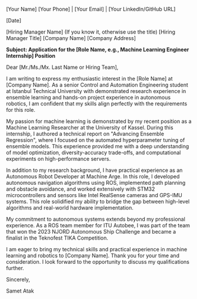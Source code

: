 [Your Name]
[Your Phone] | [Your Email] | [Your LinkedIn/GitHub URL]

[Date]

[Hiring Manager Name] (If you know it, otherwise use the title)
[Hiring Manager Title]
[Company Name]
[Company Address]

**Subject: Application for the [Role Name, e.g., Machine Learning Engineer Internship] Position**

Dear [Mr./Ms./Mx. Last Name or Hiring Team],

I am writing to express my enthusiastic interest in the [Role Name] at [Company Name]. As a senior Control and Automation Engineering student at Istanbul Technical University with demonstrated research experience in ensemble learning and hands-on project experience in autonomous robotics, I am confident that my skills align perfectly with the requirements for this role.

My passion for machine learning is demonstrated by my recent position as a Machine Learning Researcher at the University of Kassel. During this internship, I authored a technical report on "Advancing Ensemble Regression", where I focused on the automated hyperparameter tuning of ensemble models. This experience provided me with a deep understanding of model optimization, diversity-accuracy trade-offs, and computational experiments on high-performance servers.

In addition to my research background, I have practical experience as an Autonomous Robot Developer at Machine Arge. In this role, I developed autonomous navigation algorithms using ROS, implemented path planning and obstacle avoidance, and worked extensively with STM32 microcontrollers and sensors like Intel RealSense cameras and GPS-IMU systems. This role solidified my ability to bridge the gap between high-level algorithms and real-world hardware implementation.

My commitment to autonomous systems extends beyond my professional experience. As a ROS team member for ITU Autobee, I was part of the team that won the 2023 NJORD Autonomous Ship Challenge and became a finalist in the Teknofest TIKA Competition.

I am eager to bring my technical skills and practical experience in machine learning and robotics to [Company Name]. Thank you for your time and consideration. I look forward to the opportunity to discuss my qualifications further.

Sincerely,

Samet Atak
